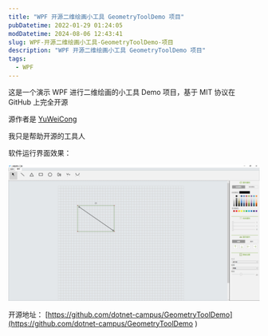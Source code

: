 ```yaml
---
title: "WPF 开源二维绘画小工具 GeometryToolDemo 项目"
pubDatetime: 2022-01-29 01:24:05
modDatetime: 2024-08-06 12:43:41
slug: WPF-开源二维绘画小工具-GeometryToolDemo-项目
description: "WPF 开源二维绘画小工具 GeometryToolDemo 项目"
tags:
  - WPF
---
```





这是一个演示 WPF 进行二维绘画的小工具 Demo 项目，基于 MIT 协议在 GitHub 上完全开源

<!--more-->


<!-- CreateTime:2022/1/29 9:24:05 -->

<!-- 发布 -->

源作者是 [YuWeiCong](https://github.com/YuWeiCong)

我只是帮助开源的工具人

软件运行界面效果：

<!-- ![](images/img-WPF 开源二维绘画小工具 GeometryToolDemo 项目0.png) -->
![](images/img-modify-fd9a662cb4964e5eb7be8f49464448a3.png)

开源地址： [https://github.com/dotnet-campus/GeometryToolDemo](https://github.com/dotnet-campus/GeometryToolDemo )

